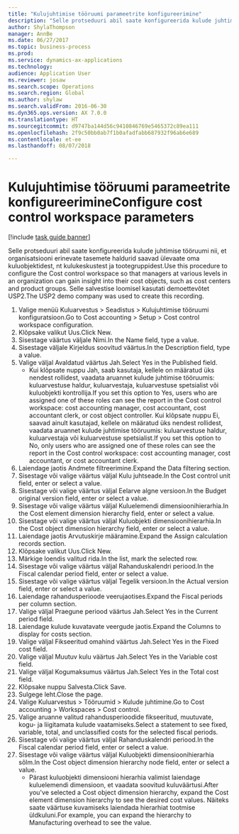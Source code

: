 ```yaml
--- 
title: "Kulujuhtimise tööruumi parameetrite konfigureerimine"
description: "Selle protseduuri abil saate konfigureerida kulude juhtimise tööruumi nii, et organisatsiooni erinevate tasemete haldurid saavad ülevaate oma kuluobjektidest, nt kulukeskustest ja tootegruppidest."
author: ShylaThompson
manager: AnnBe
ms.date: 06/27/2017
ms.topic: business-process
ms.prod: 
ms.service: dynamics-ax-applications
ms.technology: 
audience: Application User
ms.reviewer: josaw
ms.search.scope: Operations
ms.search.region: Global
ms.author: shylaw
ms.search.validFrom: 2016-06-30
ms.dyn365.ops.version: AX 7.0.0
ms.translationtype: HT
ms.sourcegitcommit: d9747ba144d56c9410846769e5465372c89ea111
ms.openlocfilehash: 2f9c50bb0ab7f1b0afadfabb687932f96ab6e689
ms.contentlocale: et-ee
ms.lasthandoff: 08/07/2018

---
```

# <a name="configure-cost-control-workspace-parameters"></a><span data-ttu-id="37b46-103">Kulujuhtimise tööruumi parameetrite konfigureerimine</span><span class="sxs-lookup"><span data-stu-id="37b46-103">Configure cost control workspace parameters</span></span>

[!include [task guide banner](../../includes/task-guide-banner.md)]

<span data-ttu-id="37b46-104">Selle protseduuri abil saate konfigureerida kulude juhtimise tööruumi nii, et organisatsiooni erinevate tasemete haldurid saavad ülevaate oma kuluobjektidest, nt kulukeskustest ja tootegruppidest.</span><span class="sxs-lookup"><span data-stu-id="37b46-104">Use this procedure to configure the Cost control workspace so that managers at various levels in an organization can gain insight into their cost objects, such as cost centers and product groups.</span></span> <span data-ttu-id="37b46-105">Selle salvestise loomisel kasutati demoettevõtet USP2.</span><span class="sxs-lookup"><span data-stu-id="37b46-105">The USP2 demo company was used to create this recording.</span></span>

1. <span data-ttu-id="37b46-106">Valige menüü Kuluarvestus > Seadistus > Kulujuhtimise tööruumi konfiguratsioon.</span><span class="sxs-lookup"><span data-stu-id="37b46-106">Go to Cost accounting > Setup > Cost control workspace configuration.</span></span>
2. <span data-ttu-id="37b46-107">Klõpsake valikut Uus.</span><span class="sxs-lookup"><span data-stu-id="37b46-107">Click New.</span></span>
3. <span data-ttu-id="37b46-108">Sisestage väärtus väljale Nimi.</span><span class="sxs-lookup"><span data-stu-id="37b46-108">In the Name field, type a value.</span></span>
4. <span data-ttu-id="37b46-109">Sisestage väljale Kirjeldus soovitud väärtus.</span><span class="sxs-lookup"><span data-stu-id="37b46-109">In the Description field, type a value.</span></span>
5. <span data-ttu-id="37b46-110">Valige väljal Avaldatud väärtus Jah.</span><span class="sxs-lookup"><span data-stu-id="37b46-110">Select Yes in the Published field.</span></span>
    * <span data-ttu-id="37b46-111">Kui klõpsate nuppu Jah, saab kasutaja, kellele on määratud üks nendest rollidest, vaadata aruannet kulude juhtimise tööruumis: kuluarvestuse haldur, kuluarvestaja, kuluarvestuse spetsialist või kuluobjekti kontrollija.</span><span class="sxs-lookup"><span data-stu-id="37b46-111">If you set this option to Yes, users who are assigned one of these roles can see the report in the Cost control workspace: cost accounting manager, cost accountant, cost accountant clerk, or cost object controller.</span></span> <span data-ttu-id="37b46-112">Kui klõpsate nuppu Ei, saavad ainult kasutajad, kellele on määratud üks nendest rollidest, vaadata aruannet kulude juhtimise tööruumis: kuluarvestuse haldur, kuluarvestaja või kuluarvestuse spetsialist.</span><span class="sxs-lookup"><span data-stu-id="37b46-112">If you set this option to No, only users who are assigned one of these roles can see the report in the Cost control workspace: cost accounting manager, cost accountant, or cost accountant clerk.</span></span>  
6. <span data-ttu-id="37b46-113">Laiendage jaotis Andmete filtreerimine.</span><span class="sxs-lookup"><span data-stu-id="37b46-113">Expand the Data filtering section.</span></span>
7. <span data-ttu-id="37b46-114">Sisestage või valige väärtus väljal Kulu juhtseade.</span><span class="sxs-lookup"><span data-stu-id="37b46-114">In the Cost control unit field, enter or select a value.</span></span>
8. <span data-ttu-id="37b46-115">Sisestage või valige väärtus väljal Eelarve algne versioon.</span><span class="sxs-lookup"><span data-stu-id="37b46-115">In the Budget original version field, enter or select a value.</span></span>
9. <span data-ttu-id="37b46-116">Sisestage või valige väärtus väljal Kuluelemendi dimensioonihierarhia.</span><span class="sxs-lookup"><span data-stu-id="37b46-116">In the Cost element dimension hierarchy field, enter or select a value.</span></span>
10. <span data-ttu-id="37b46-117">Sisestage või valige väärtus väljal Kuluobjekti dimensioonihierarhia.</span><span class="sxs-lookup"><span data-stu-id="37b46-117">In the Cost object dimension hierarchy field, enter or select a value.</span></span>
11. <span data-ttu-id="37b46-118">Laiendage jaotis Arvutuskirje määramine.</span><span class="sxs-lookup"><span data-stu-id="37b46-118">Expand the Assign calculation records section.</span></span>
12. <span data-ttu-id="37b46-119">Klõpsake valikut Uus.</span><span class="sxs-lookup"><span data-stu-id="37b46-119">Click New.</span></span>
13. <span data-ttu-id="37b46-120">Märkige loendis valitud rida.</span><span class="sxs-lookup"><span data-stu-id="37b46-120">In the list, mark the selected row.</span></span>
14. <span data-ttu-id="37b46-121">Sisestage või valige väärtus väljal Rahanduskalendri periood.</span><span class="sxs-lookup"><span data-stu-id="37b46-121">In the Fiscal calendar period field, enter or select a value.</span></span>
15. <span data-ttu-id="37b46-122">Sisestage või valige väärtus väljal Tegelik versioon.</span><span class="sxs-lookup"><span data-stu-id="37b46-122">In the Actual version field, enter or select a value.</span></span>
16. <span data-ttu-id="37b46-123">Laiendage rahandusperioode veerujaotises.</span><span class="sxs-lookup"><span data-stu-id="37b46-123">Expand the Fiscal periods per column section.</span></span>
17. <span data-ttu-id="37b46-124">Valige väljal Praegune periood väärtus Jah.</span><span class="sxs-lookup"><span data-stu-id="37b46-124">Select Yes in the Current period field.</span></span>
18. <span data-ttu-id="37b46-125">Laiendage kulude kuvatavate veergude jaotis.</span><span class="sxs-lookup"><span data-stu-id="37b46-125">Expand the Columns to display for costs section.</span></span>
19. <span data-ttu-id="37b46-126">Valige väljal Fikseeritud omahind väärtus Jah.</span><span class="sxs-lookup"><span data-stu-id="37b46-126">Select Yes in the Fixed cost field.</span></span>
20. <span data-ttu-id="37b46-127">Valige väljal Muutuv kulu väärtus Jah.</span><span class="sxs-lookup"><span data-stu-id="37b46-127">Select Yes in the Variable cost field.</span></span>
21. <span data-ttu-id="37b46-128">Valige väljal Kogumaksumus väärtus Jah.</span><span class="sxs-lookup"><span data-stu-id="37b46-128">Select Yes in the Total cost field.</span></span>
22. <span data-ttu-id="37b46-129">Klõpsake nuppu Salvesta.</span><span class="sxs-lookup"><span data-stu-id="37b46-129">Click Save.</span></span>
23. <span data-ttu-id="37b46-130">Sulgege leht.</span><span class="sxs-lookup"><span data-stu-id="37b46-130">Close the page.</span></span>
24. <span data-ttu-id="37b46-131">Valige Kuluarvestus > Tööruumid > Kulude juhtimine.</span><span class="sxs-lookup"><span data-stu-id="37b46-131">Go to Cost accounting > Workspaces > Cost control.</span></span>
25. <span data-ttu-id="37b46-132">Valige aruanne valitud rahandusperioodide fikseeritud, muutuvate, kogu- ja liigitamata kulude vaatamiseks.</span><span class="sxs-lookup"><span data-stu-id="37b46-132">Select a statement to see fixed, variable, total, and unclassified costs for the selected fiscal periods.</span></span>
26. <span data-ttu-id="37b46-133">Sisestage või valige väärtus väljal Rahanduskalendri periood.</span><span class="sxs-lookup"><span data-stu-id="37b46-133">In the Fiscal calendar period field, enter or select a value.</span></span>
27. <span data-ttu-id="37b46-134">Sisestage või valige väärtus väljal Kuluobjekti dimensioonihierarhia sõlm.</span><span class="sxs-lookup"><span data-stu-id="37b46-134">In the Cost object dimension hierarchy node field, enter or select a value.</span></span>
    * <span data-ttu-id="37b46-135">Pärast kuluobjekti dimensiooni hierarhia valimist laiendage kuluelemendi dimensioon, et vaadata soovitud kuluväärtusi.</span><span class="sxs-lookup"><span data-stu-id="37b46-135">After you've selected a Cost object dimension hierarchy, expand the Cost element dimension hierarchy to see the desired cost values.</span></span> <span data-ttu-id="37b46-136">Näiteks saate väärtuse kuvamiseks laiendada hierarhiat tootmise üldkuluni.</span><span class="sxs-lookup"><span data-stu-id="37b46-136">For example, you can expand the hierarchy to Manufacturing overhead to see the value.</span></span>  


